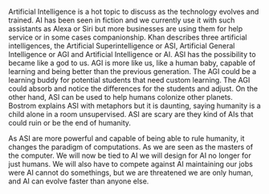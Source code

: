 Artificial Intelligence is a hot topic to discuss as the technology evolves and trained. AI has been seen in fiction and we currently use it with such assistants as Alexa or Siri but more businesses are using them for help service or in some cases companionship. Khan describes three artificial intelligences, the Artificial Superintelligence or ASI, Artificial General Intelligence or AGI and Artificial Intelligence or AI. ASI has the possibility to became like a god to us. AGI is more like us, like a human baby, capable of learning and being better than the previous generation. The AGI could be a learning buddy for potential students that need custom learning. The AGI could absorb and notice the differences for the students and adjust. On the other hand, ASI can be used to help humans colonize other planets. Bostrom explains ASI with metaphors but it is daunting, saying humanity is a child alone in a room unsupervised. ASI are scary are they kind of AIs that could ruin or be the end of humanity. 

As ASI are more powerful and capable of being able to rule humanity, it changes the paradigm of computations. As we are seen as the masters of the computer. We will now be tied to AI we will design for AI no longer for just humans. We will also have to compete against AI maintaining our jobs were AI cannot do somethings, but we are threatened we are only human, and AI can evolve faster than anyone else.

